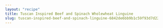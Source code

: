 ```yaml
---
layout: "recipe"
title: Tuscan Inspired Beef and Spinach Wholewheat Linguine 
slug: tuscan-inspired-beef-and-spinach-linguine-6842de6bb9b1c59f93d7d229
---
```

